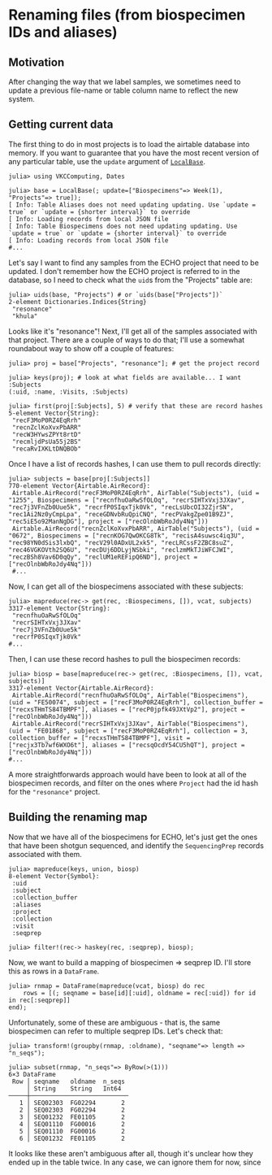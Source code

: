 # Renaming files (from biospecimen IDs and aliases)

## Motivation

After changing the way that we label samples,
we sometimes need to update a previous file-name
or table column name to reflect the new system.

## Getting current data

The first thing to do in most projects is to load
the airtable database into memory.
If you want to guarantee that you have the most recent
version of any particular table, use the `update` argument
of [`LocalBase`](@ref).

```julia-repl
julia> using VKCComputing, Dates

julia> base = LocalBase(; update=["Biospecimens"=> Week(1), "Projects"=> true]);
[ Info: Table Aliases does not need updating updating. Use `update = true` or `update = {shorter interval}` to override
[ Info: Loading records from local JSON file
[ Info: Table Biospecimens does not need updating updating. Use `update = true` or `update = {shorter interval}` to override
[ Info: Loading records from local JSON file
#...
```

Let's say I want to find any samples from the ECHO project that need to be updated.
I don't remember how the ECHO project is referred to in the database,
so I need to check what the `uid`s from the "Projects" table are:

```julia-repl
julia> uids(base, "Projects") # or `uids(base["Projects"])`
2-element Dictionaries.Indices{String}
 "resonance"
 "khula"
```

Looks like it's "resonance"!
Next, I'll get all of the samples associated with that project.
There are a couple of ways to do that;
I'll use a somewhat roundabout way to show off a couple of features:

```julia-repl
julia> proj = base["Projects", "resonance"]; # get the project record

julia> keys(proj); # look at what fields are available... I want :Subjects
(:uid, :name, :Visits, :Subjects)

julia> first(proj[:Subjects], 5) # verify that these are record hashes
5-element Vector{String}:
 "recF3MoP0RZ4EqRrh"
 "recnZclKoXvxPbARR"
 "recW3HYwsZPYt8rtD"
 "recmljdPsUa55j2BS"
 "recaRvIXKLtDNQBOb"
```

Once I have a list of records hashes,
I can use them to pull records directly:

```julia-repl
julia> subjects = base[proj[:Subjects]]
770-element Vector{Airtable.AirRecord}:
 Airtable.AirRecord("recF3MoP0RZ4EqRrh", AirTable("Subjects"), (uid = "1255", Biospecimens = ["recnfhuOaRwSfOLOq", "recrSIHTxVxj3JXav", "rec7j3VFnZb0Uue5k", "recrfP0SIqxTjk0Vk", "recLsUbcOI32ZjrSN", "rec1Ai2Nz0yCmpLpa", "receGDNvbRuQpiCNQ", "recPVakgZpe01B9ZJ", "rec5iE5o92ManNgDG"], project = ["recOlnbWbRoJdy4Nq"]))
 Airtable.AirRecord("recnZclKoXvxPbARR", AirTable("Subjects"), (uid = "0672", Biospecimens = ["recnKOG7QwOKCG8Tk", "recisA4suwsc4iq3U", "rec98YN0dSis3lxbQ", "recV29l0ADxUL2xk5", "recLRCssF2ZBC8suZ", "rec46VGKOVth2SQ6U", "recDUj6DDLyjNSbki", "reclzmMkTJiWFCJWI", "reczBSh8Vav6D0qQy", "reclUM1eREFipQ6ND"], project = ["recOlnbWbRoJdy4Nq"]))
 #...
```

Now, I can get all of the biospecimens associated with these subjects:

```julia-repl
julia> mapreduce(rec-> get(rec, :Biospecimens, []), vcat, subjects)
3317-element Vector{String}:
 "recnfhuOaRwSfOLOq"
 "recrSIHTxVxj3JXav"
 "rec7j3VFnZb0Uue5k"
 "recrfP0SIqxTjk0Vk"
#...
```

Then, I can use these record hashes to pull the biospecimen records:

```julia-repl
julia> biosp = base[mapreduce(rec-> get(rec, :Biospecimens, []), vcat, subjects)]
3317-element Vector{Airtable.AirRecord}:
 Airtable.AirRecord("recnfhuOaRwSfOLOq", AirTable("Biospecimens"), (uid = "FE50074", subject = ["recF3MoP0RZ4EqRrh"], collection_buffer = ["recxsTHmTS84TBMPF"], aliases = ["recP0jpfk49JXtVp2"], project = ["recOlnbWbRoJdy4Nq"]))
 Airtable.AirRecord("recrSIHTxVxj3JXav", AirTable("Biospecimens"), (uid = "FE01868", subject = ["recF3MoP0RZ4EqRrh"], collection = 3, collection_buffer = ["recxsTHmTS84TBMPF"], visit = ["recjx3Tb7wf6WXO6t"], aliases = ["recsqOcdY54CU5hQT"], project = ["recOlnbWbRoJdy4Nq"]))
#...
```

A more straightforwards approach would have been to look at all of the biospecimen records,
and filter on the ones where `Project` had the id hash for the `"resonance"` project.

## Building the renaming map

Now that we have all of the biospecimens for ECHO,
let's just get the ones that have been shotgun sequenced,
and identify the `SequencingPrep` records associated with them.

```julia-repl
julia> mapreduce(keys, union, biosp)
8-element Vector{Symbol}:
 :uid
 :subject
 :collection_buffer
 :aliases
 :project
 :collection
 :visit
 :seqprep

julia> filter!(rec-> haskey(rec, :seqprep), biosp);
```

Now, we want to build a mapping of biospecimen => seqprep ID.
I'll store this as rows in a `DataFrame`.

```julia-repl
julia> rnmap = DataFrame(mapreduce(vcat, biosp) do rec
    rows = [(; seqname = base[id][:uid], oldname = rec[:uid]) for id in rec[:seqprep]]
end);
```

Unfortunately, some of these are ambiguous -
that is, the same biospecimen can refer to multiple seqprep IDs.
Let's check that:

```julia-repl
julia> transform!(groupby(rnmap, :oldname), "seqname"=> length => "n_seqs");

julia> subset(rnmap, "n_seqs"=> ByRow(>(1)))
6×3 DataFrame
 Row │ seqname   oldname  n_seqs
     │ String    String   Int64
─────┼───────────────────────────
   1 │ SEQ02303  FG02294       2
   2 │ SEQ02303  FG02294       2
   3 │ SEQ01232  FE01105       2
   4 │ SEQ01110  FG00016       2
   5 │ SEQ01110  FG00016       2
   6 │ SEQ01232  FE01105       2
```

It looks like these aren't ambiguous after all,
though it's unclear how they ended up in the table twice.
In any case, we can ignore them for now, since 